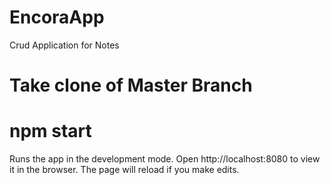 # EncoraApp
Crud Application for Notes
# Take clone of Master Branch
# npm start
Runs the app in the development mode.
Open http://localhost:8080 to view it in the browser.
The page will reload if you make edits.
